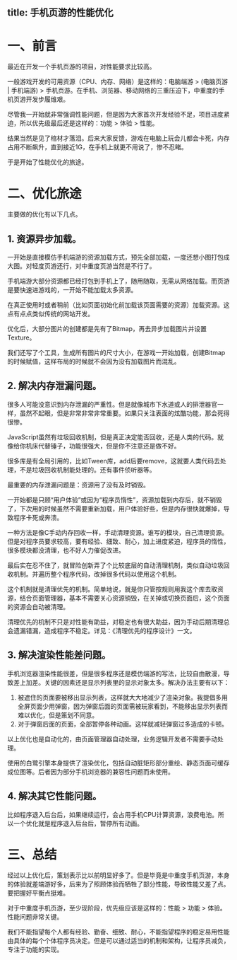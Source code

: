 title: 手机页游的性能优化
---

# 一、前言

最近在开发一个手机页游的项目，对性能要求比较高。

一般游戏开发的可用资源（CPU、内存、网络）是这样的：电脑端游 > (电脑页游 | 手机端游) > 手机页游。在手机、浏览器、移动网络的三重压迫下，中重度的手机页游开发步履维艰。

尽管我一开始就非常强调性能问题，但是因为大家首次开发经验不足，项目进度紧迫，所以优先级最后还是这样的：功能 > 体验 > 性能。

结果当然是见了棺材才落泪。后来大家反馈，游戏在电脑上玩会儿都会卡死，内存占用不断飙升，直到接近1G，在手机上就更不用说了，惨不忍睹。

于是开始了性能优化的旅途。

# 二、优化旅途

主要做的优化有以下几点。

## 1. 资源异步加载。

一开始是直接模仿手机端游的资源加载方式，预先全部加载，一度还想小图打包成大图。对轻度页游还行，对中重度页游当然是不行了。

手机端游大部分资源都已经打包到手机上了，随用随取，无需从网络加载。而页游是要快速进游戏的，一开始不能加载太多资源。

在真正使用时或者稍前（比如页面初始化前加载该页面需要的资源）加载资源。这点有点点类似传统的网站开发。

优化后，大部分图片的创建都是先有了Bitmap，再去异步加载图片并设置Texture。

我们还写了个工具，生成所有图片的尺寸大小，在游戏一开始加载，创建Bitmap的时候赋值，这样布局的时候就不会因为没有加载图片而混乱。

## 2. 解决内存泄漏问题。

很多人可能没意识到内存泄漏的严重性。但是就像城市下水道或人的排泄器官一样，虽然不起眼，但是非常非常非常重要。如果只关注表面的炫酷功能，那会死得很惨。

JavaScript虽然有垃圾回收机制，但是真正决定能否回收，还是人类的代码。就像给你机床代替锤子，功能很强大，但是你不注意还是做不好。

很多库是有全局引用的，比如Tween库，add后要remove，这就要人类代码去处理，不是垃圾回收机制能处理的。还有事件侦听器等。

最重要的内存泄漏问题是：资源用了没有及时销毁。

一开始都是只顾“用户体验”或因为“程序员惰性”，资源加载到内存后，就不销毁了，下次用的时候虽然不需要重新加载，用户体验好些，但是内存很快就爆掉，导致程序卡死或奔溃。

一种方法是像C手动内存回收一样，手动清理资源。谁写的模块，自己清理资源。但是对程序员要求较高，要有经验、细致、耐心，加上进度紧迫，程序员的惰性，很多模块都没清理，也不好人力催促改进。

最后实在忍不住了，就冒险创新弄了个比较底层的自动清理机制，类似自动垃圾回收机制。并遍历整个程序代码，改掉很多代码以使用这个机制。

这个机制就是清理优先的机制。简单地说，就是你只管按规则用我这个库去取资源，结合页面管理器，基本不需要关心资源销毁，在关掉或切换页面后，这个页面的资源会自动被清理。

清理优先的机制不只是对性能有助益，对稳定也有很大助益，因为手动后期清理总会遗漏错漏，造成程序不稳定。详见：《清理优先的程序设计》一文。

## 3. 解决渲染性能差问题。

手机浏览器渲染性能很差，但是很多程序还是模仿端游的写法，比较自由散漫，导致差上加差。关键的因素还是显示列表里的显示对象太多。解决办法主要有以下：

1. 被遮住的页面要被移出显示列表，这样就大大地减少了渲染对象。我提倡多用全屏页面少用弹窗，因为弹窗后面的页面需被玩家看到，不能移出显示列表而难以优化，但是策划不同意。
2. 对于弹窗后面的页面，全部暂停各种动画。这样就减轻弹窗过多造成的卡顿。

以上优化也是自动化的，由页面管理器自动处理，业务逻辑开发者不需要手动处理。

使用的白鹭引擎本身提供了渲染优化，包括自动脏矩形部分重绘、静态页面可缓存成位图等。后者因为部分手机浏览器的兼容性问题而未使用。

## 4. 解决其它性能问题。

比如程序退入后台后，如果继续运行，会占用手机CPU计算资源，浪费电池。所以一个优化就是程序退入后台后，暂停所有动画。

# 三、总结

经过以上优化后，策划表示比以前明显好多了。但是毕竟是中重度手机页游，本身的体验就差端游好多，后来为了照顾体验而牺牲了部分性能，导致性能又差了点。要把握好平衡点挺难。

对于中重度手机页游，至少现阶段，优先级应该是这样的：性能 > 功能 > 体验。性能问题非常关键。

我们不能指望每个人都有经验、勤奋、细致、耐心，不能指望程序的稳定易用性能由具体的每个个体程序员决定。但是可以通过适当的机制和架构，让程序员减负，专注于功能的实现。
